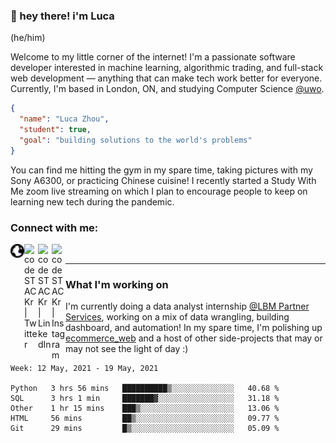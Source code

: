 ### :wave: hey there! i'm Luca

(he/him)

Welcome to my little corner of the internet! I'm a passionate software developer interested in machine learning, algorithmic trading, and full-stack web development &mdash; anything that can make tech work better for everyone. Currently, I'm based in London, ON, and studying Computer Science [@uwo](https://www.uwo.ca/).


```json
{
  "name": "Luca Zhou",
  "student": true,
  "goal": "building solutions to the world's problems"
}
```

You can find me hitting the gym in my spare time, taking pictures with my Sony A6300, or practicing Chinese cuisine! I recently started a Study With Me zoom live streaming on which I plan to encourage people to keep on learning new tech during the pandemic.

### Connect with me:

[<img align="left" alt="codeSTACKr.com" width="22px" src="https://raw.githubusercontent.com/iconic/open-iconic/master/svg/globe.svg" />][website]
[<img align="left" alt="codeSTACKr | Twitter" width="22px" src="https://cdn.jsdelivr.net/npm/simple-icons@v3/icons/twitter.svg" />][twitter]
[<img align="left" alt="codeSTACKr | LinkedIn" width="22px" src="https://cdn.jsdelivr.net/npm/simple-icons@v3/icons/linkedin.svg" />][linkedin]
[<img align="left" alt="codeSTACKr | Instagram" width="22px" src="https://cdn.jsdelivr.net/npm/simple-icons@v3/icons/instagram.svg" />][instagram]

[website]: http://www.lucazhou.ca/
[twitter]: https://twitter.com/LucaZhou9
[instagram]: https://www.instagram.com/lucazhou_/
[linkedin]: https://www.linkedin.com/in/lucazhou/

<br/>

---

### What I'm working on

I'm currently doing a data analyst internship [@LBM Partner Services](https://lbmpartnerservices.com/), working on a mix of data wrangling, building dashboard, and automation! In my spare time, I'm polishing up [ecommerce_web](https://github.com/chefZau/ecommerce_web) and a host of other side-projects that may or may not see the light of day :)

<!--START_SECTION:waka-->
```text
Week: 12 May, 2021 - 19 May, 2021

Python   3 hrs 56 mins   ██████████▒░░░░░░░░░░░░░░   40.68 % 
SQL      3 hrs 1 min     ███████▓░░░░░░░░░░░░░░░░░   31.18 % 
Other    1 hr 15 mins    ███▒░░░░░░░░░░░░░░░░░░░░░   13.06 % 
HTML     56 mins         ██▒░░░░░░░░░░░░░░░░░░░░░░   09.77 % 
Git      29 mins         █▒░░░░░░░░░░░░░░░░░░░░░░░   05.09 % 
```
<!--END_SECTION:waka-->

